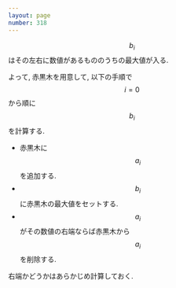 ```yaml
---
layout: page
number: 318
---
```

$$ b_i $$ はその左右に数値があるもののうちの最大値が入る.

よって, 赤黒木を用意して, 以下の手順で $$ i = 0 $$ から順に $$ b_i $$ を計算する.

* 赤黒木に $$ a_i $$ を追加する.
* $$ b_i $$ に赤黒木の最大値をセットする.
* $$ a_i $$ がその数値の右端ならば赤黒木から $$ a_i $$ を削除する.

右端かどうかはあらかじめ計算しておく.
